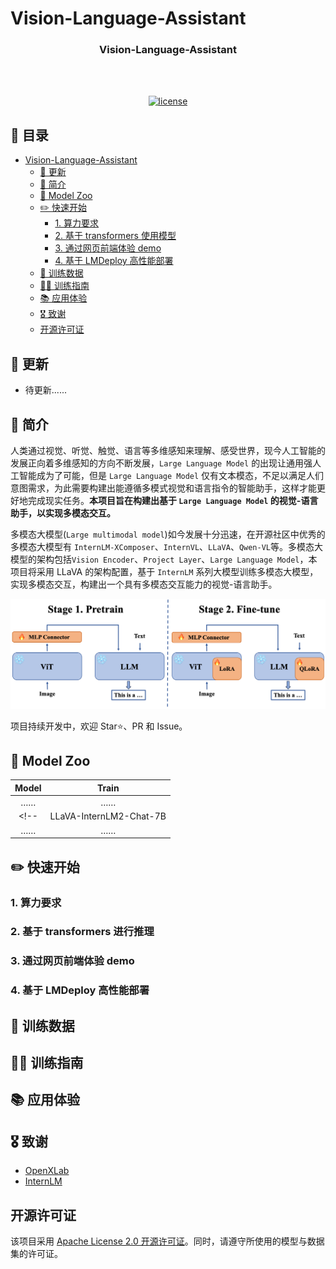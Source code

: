 # Vision-Language-Assistant

<div align="center">
  <!-- <img src="./assets/logo.png" width="600"/> -->

  <h3 align="center">Vision-Language-Assistant</h3>
  <br /><br />

  [![license](https://img.shields.io/github/license/Nobody-ML/SoulStar.svg)](https://github.com/Nobody-ML/SoulStar/blob/main/LICENSE)

  <!-- 🔍 模型开源地址：
[![Static Badge](https://img.shields.io/badge/-gery?style=social&label=🤗%20Huggingface)]()
[![Static Badge](https://img.shields.io/badge/-gery?style=social&label=🤖%20ModelScope)]() -->

</div>

## 📖 目录
- [Vision-Language-Assistant](#Vision-Language-Assistant)
  - [🎉 更新](#-更新)
  - [📝 简介](#-简介)
  - [📖 Model Zoo](#Model-Zoo)
  - [✏️ 快速开始](#✏️-%EF%B8%8F快速开始)
    - [1. 算力要求](#1-算力要求)
    - [2. 基于 transformers 使用模型](#2-基于-transformers-进行推理)
    - [3. 通过网页前端体验 demo](#3-通过网页前端体验-demo)
    - [4. 基于 LMDeploy 高性能部署](#4-基于-lmdeploy-高性能部署)
  - [🧾 训练数据](#-训练数据)
  - [🧑‍💻 训练指南](#-训练指南)
  - [📚 应用体验](#-应用体验)
  - [🎖️ 致谢](#%EF%B8%8F-致谢)
  - [开源许可证](#开源许可证)



## 🎉 更新
- 待更新......


## 📝 简介
人类通过视觉、听觉、触觉、语言等多维感知来理解、感受世界，现今人工智能的发展正向着多维感知的方向不断发展，`Large Language Model` 的出现让通用强人工智能成为了可能，但是 `Large Language Model` 仅有文本模态，不足以满足人们意图需求，为此需要构建出能遵循多模式视觉和语言指令的智能助手，这样才能更好地完成现实任务。**本项目旨在构建出基于 `Large Language Model` 的视觉-语言助手，以实现多模态交互。**

多模态大模型(`Large multimodal model`)如今发展十分迅速，在开源社区中优秀的多模态大模型有 `InternLM-XComposer`、`InternVL`、`LLaVA`、`Qwen-VL`等。多模态大模型的架构包括`Vision Encoder`、`Project Layer`、`Large Language Model`，本项目将采用 LLaVA 的架构配置，基于 `InternLM` 系列大模型训练多模态大模型，实现多模态交互，构建出一个具有多模态交互能力的视觉-语言助手。

![Architecture](./assets/architecture.png)

项目持续开发中，欢迎  Star⭐、PR 和 Issue。

## 📖 Model Zoo
|         Model          |   Train   |
| :-------------------:  | :------: |
|          ……           |    ……    |
<!-- |   LLaVA-InternLM2-Chat-7B   |  qlora   |
|          ……           |    ……    | -->
## ✏️ 快速开始

### 1. 算力要求

### 2. 基于 transformers 进行推理

### 3. 通过网页前端体验 demo

### 4. 基于 LMDeploy 高性能部署

## 🧾 训练数据


## 🧑‍💻 训练指南


## 📚 应用体验


## 🎖️ 致谢
- [OpenXLab](https://openxlab.org.cn/home)
- [InternLM](https://github.com/InternLM/InternLM/tree/main)

## 开源许可证

该项目采用 [Apache License 2.0 开源许可证](LICENSE)。同时，请遵守所使用的模型与数据集的许可证。
